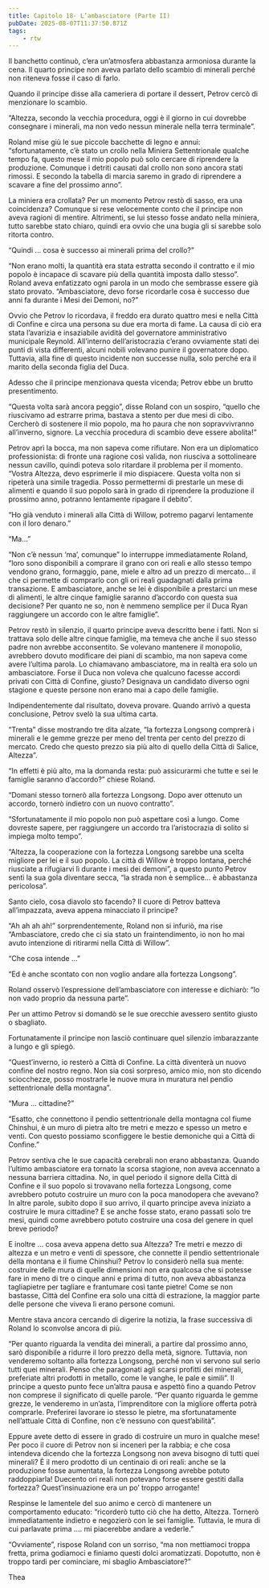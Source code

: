 ```yaml
---
title: Capitolo 18- L’ambasciatore (Parte II)
pubDate: 2025-08-07T11:37:50.871Z
tags:
    - rtw
---
```



Il banchetto continuò, c’era un’atmosfera abbastanza armoniosa durante la cena. Il quarto principe non aveva parlato dello scambio di minerali perché non riteneva fosse il caso di farlo.


Quando il principe disse alla cameriera di portare il dessert, Petrov cercò di menzionare lo scambio.


“Altezza, secondo la vecchia procedura, oggi è il giorno in cui dovrebbe consegnare i minerali, ma non vedo nessun minerale nella terra terminale”.


Roland mise giù le sue piccole bacchette di legno e annuì: “sfortunatamente, c’è stato un crollo nella Miniera Settentrionale qualche tempo fa, questo mese il mio popolo può solo cercare di riprendere la produzione. Comunque i detriti causati dal crollo non sono ancora stati rimossi. E secondo la tabella di marcia saremo in grado di riprendere a scavare a fine del prossimo anno”.


La miniera era crollata? Per un momento Petrov restò di sasso, era una coincidenza? Comunque si rese velocemente conto che il principe non aveva ragioni di mentire. Altrimenti, se lui stesso fosse andato nella miniera, tutto sarebbe stato chiaro, quindi era ovvio che una bugia gli si sarebbe solo ritorta contro.


“Quindi … cosa è successo ai minerali prima del crollo?”


“Non erano molti, la quantità era stata estratta secondo il contratto e il mio popolo è incapace di scavare più della quantità imposta dallo stesso”. Roland aveva enfatizzato ogni parola in un modo che sembrasse essere già stato provato. “Ambasciatore, devo forse ricordarle cosa è successo due anni fa durante i Mesi dei Demoni, no?”


Ovvio che Petrov lo ricordava, il freddo era durato quattro mesi e nella Città di Confine e circa una persona su due era morta di fame. La causa di ciò era stata l’avarizia e insaziabile avidità del governatore amministrativo municipale Reynold. All’interno dell’aristocrazia c’erano ovviamente stati dei punti di vista differenti, alcuni nobili volevano punire il governatore dopo. Tuttavia, alla fine di questo incidente non successe nulla, solo perché era il marito della seconda figlia del Duca.


Adesso che il principe menzionava questa vicenda; Petrov ebbe un brutto presentimento.


“Questa volta sarà ancora peggio”, disse Roland con un sospiro, “quello che riuscivamo ad estrarre prima, bastava a stento per due mesi di cibo. Cercherò di sostenere il mio popolo, ma ho paura che non sopravvivranno all’inverno, signore. La vecchia procedura di scambio deve essere abolita!”


Petrov aprì la bocca, ma non sapeva come rifiutare. Non era un diplomatico professionista: di fronte una ragione così valida, non riusciva a sottolineare nessun cavillo, quindi poteva solo ritardare il problema per il momento. “Vostra Altezza, devo esprimerle il mio dispiacere. Questa volta non si ripeterà una simile tragedia. Posso permettermi di prestarle un mese di alimenti e quando il suo popolo sarà in grado di riprendere la produzione il prossimo anno, potranno lentamente ripagare il debito”.


“Ho già venduto i minerali alla Città di Willow, potremo pagarvi lentamente con il loro denaro.”


“Ma…”


“Non c’è nessun ‘ma’, comunque” lo interruppe immediatamente Roland, “loro sono disponibili a comprare il grano con ori reali e allo stesso tempo vendono grano, formaggio, pane, miele e altro ad un prezzo di mercato… il che ci permette di comprarlo con gli ori reali guadagnati dalla prima transazione. E ambasciatore, anche se lei è disponibile a prestarci un mese di alimenti, le altre cinque famiglie saranno d’accordo con questa sua decisione? Per quanto ne so, non è nemmeno semplice per il Duca Ryan raggiungere un accordo con le altre famiglie”.


Petrov restò in silenzio, il quarto principe aveva descritto bene i fatti. Non si trattava solo delle altre cinque famiglie, ma temeva che anche il suo stesso padre non avrebbe acconsentito. Se volevano mantenere il monopolio, avrebbero dovuto modificare dei piani di scambio, ma non sapeva come avere l’ultima parola. Lo chiamavano ambasciatore, ma in realtà era solo un ambasciatore. Forse il Duca non voleva che qualcuno facesse accordi privati con Città di Confine, giusto? Designava un candidato diverso ogni stagione e queste persone non erano mai a capo delle famiglie.


Indipendentemente dal risultato, doveva provare. Quando arrivò a questa conclusione, Petrov svelò la sua ultima carta.


“Trenta” disse mostrando tre dita alzate, “la fortezza Longsong comprerà i minerali e le gemme grezze per meno del trenta per cento del prezzo di mercato. Credo che questo prezzo sia più alto di quello della Città di Salice, Altezza”.


“In effetti è più alto, ma la domanda resta: può assicurarmi che tutte e sei le famiglie saranno d’accordo?” chiese Roland.


“Domani stesso tornerò alla fortezza Longsong. Dopo aver ottenuto un accordo, tornerò indietro con un nuovo contratto”.


“Sfortunatamente il mio popolo non può aspettare così a lungo. Come dovreste sapere, per raggiungere un accordo tra l’aristocrazia di solito si impiega molto tempo”.


“Altezza, la cooperazione con la fortezza Longsong sarebbe una scelta migliore per lei e il suo popolo. La città di Willow è troppo lontana, perché riusciate a rifugiarvi lì durante i mesi dei demoni”, a questo punto Petrov sentì la sua gola diventare secca, “la strada non è semplice… è abbastanza pericolosa”.


Santo cielo, cosa diavolo sto facendo? Il cuore di Petrov batteva all’impazzata, aveva appena minacciato il principe?


“Ah ah ah ah!” sorprendentemente, Roland non si infuriò, ma rise “Ambasciatore, credo che ci sia stato un fraintendimento, io non ho mai avuto intenzione di ritirarmi nella Città di Willow”.


“Che cosa intende …”


“Ed è anche scontato con non voglio andare alla fortezza Longsong”.


Roland osservò l’espressione dell’ambasciatore con interesse e dichiarò: “Io non vado proprio da nessuna parte”.


Per un attimo Petrov si domandò se le sue orecchie avessero sentito giusto o sbagliato.


Fortunatamente il principe non lasciò continuare quel silenzio imbarazzante a lungo e gli spiegò.


“Quest’inverno, io resterò a Città di Confine. La città diventerà un nuovo confine del nostro regno. Non sia così sorpreso, amico mio, non sto dicendo sciocchezze, posso mostrarle le nuove mura in muratura nel pendio settentrionale della montagna”.


“Mura … cittadine?”


“Esatto, che connettono il pendio settentrionale della montagna col fiume Chinshui, è un muro di pietra alto tre metri e mezzo e spesso un metro e venti. Con questo possiamo sconfiggere le bestie demoniche qui a Città di Confine.”


Petrov sentiva che le sue capacità cerebrali non erano abbastanza. Quando l’ultimo ambasciatore era tornato la scorsa stagione, non aveva accennato a nessuna barriera cittadina. No, in quel periodo il signore della Città di Confine e il suo popolo si trovavano nella fortezza Longsong, come avrebbero potuto costruire un muro con la poca manodopera che avevano? In altre parole, subito dopo il suo arrivo, il quarto principe aveva iniziato a costruire le mura cittadine? E se anche fosse stato, erano passati solo tre mesi, quindi come avrebbero potuto costruire una cosa del genere in quel breve periodo?


E inoltre … cosa aveva appena detto sua Altezza? Tre metri e mezzo di altezza e un metro e venti di spessore, che connette il pendio settentrionale della montana e il fiume Chinshui? Petrov lo considerò nella sua mente: costruire delle mura di quelle dimensioni non era qualcosa che si potesse fare in meno di tre o cinque anni e prima di tutto, non aveva abbastanza tagliapietre per tagliare e frantumare così tante pietre! Come se non bastasse, Città del Confine era solo una città di estrazione, la maggior parte delle persone che viveva lì erano persone comuni.


Mentre stava ancora cercando di digerire la notizia, la frase successiva di Roland lo sconvolse ancora di più.


“Per quanto riguarda la vendita dei minerali, a partire dal prossimo anno, sarò disponibile a ridurre il loro prezzo della metà, signore. Tuttavia, non venderemo soltanto alla fortezza Longsong, perché non vi servono sul serio tutti quei minerali. Penso che paragonati agli scarsi profitti dei minerali, preferiate altri prodotti in metallo, come le vanghe, le pale e simili”. Il principe a questo punto fece un’altra pausa e aspettò fino a quando Petrov non comprese il significato di quelle parole. “Per quanto riguarda le gemme grezze, le venderemo in un’asta, l’imprenditore con la migliore offerta potrà comprarle. Preferirei lavorare io stesso le pietre, ma sfortunatamente nell’attuale Città di Confine, non c’è nessuno con quest’abilità”.


Eppure avete detto di essere in grado di costruire un muro in qualche mese! Per poco il cuore di Petrov non si incenerì per la rabbia; e che cosa intendeva dicendo che la fortezza Longsong non aveva bisogno di tutti quei minerali? È il mero prodotto di un centinaio di ori reali: anche se la produzione fosse aumentata, la fortezza Longsong avrebbe potuto raddoppiarla! Duecento ori reali non potevano forse essere gestiti dalla fortezza? Quest’insinuazione era un po’ troppo arrogante!


Respinse le lamentele del suo animo e cercò di mantenere un comportamento educato: “ricorderò tutto ciò che ha detto, Altezza. Tornerò immediatamente indietro e negozierò con le sei famiglie. Tuttavia, le mura di cui parlavate prima …. mi piacerebbe andare a vederle.”


“Ovviamente”, rispose Roland con un sorriso, “ma non mettiamoci troppa fretta, prima godiamoci e finiamo questi dolci aromatizzati. Dopotutto, non è troppo tardi per cominciare, mi sbaglio Ambasciatore?”




Thea
                                


                                



